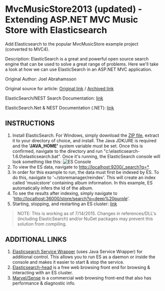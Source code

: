 # MvcMusicStore2013 (updated) - Extending ASP.NET MVC Music Store with Elasticsearch
Add Elasticsearch to the popular MvcMusicStore example project (converted to MVC4).

Description: ElasticSearch is a great and powerful open source search engine that can be used to solve a great range of problems. Here we'll take a look at how we can use ElasticSearch in an ASP.NET MVC application.

Original Author: Joel Abrahamsson

Original source for article: [Original link][1] / [Archived link][2]

ElasticSearch/NEST Search Documentation: [link][3]

ElasticSearch.Net & NEST Documentation (.NET): [link][5]

INSTRUCTIONS
------------

1. Install ElasticSearch.  For Windows, simply download the [ZIP file][4], extract it to your directory of choice, and install.  The Java JDK/JRE is required and the **'JAVA_HOME'** system variable must be set.  Once this is confirmed, navigate to the directory and run "c:\elasticsearch-1.6.0\elasticsearch.bat".
   Once it's running, the ElasticSearch console will look something like this: ![ES Console](http://i.imgur.com/il9OwKn.jpg)
2. To view the ES data, navigate to [http://localhost:9200/_search?q=*][6].
3. In order for this example to run, the data must first be indexed by ES.  To do this, navigate to '~/storemanager/reindex'.  This will create an index called 'musicstore' containing album information.  In this example, ES automatically infers the Id of the album.
4. To see the results after indexing, simply navigate to '[http://localhost:36000/store/search?q=deep%20purple][7]'.
5. Starting, stopping, and restarting an ES cluster: [link][11]

> NOTE: This is working as of 7/14/2015.  Changes in references/DLL's (including ElasticSearch) and/or NuGet packages may prevent this solution from compiling.

ADDITIONAL LINKS
----------------

1. [Elasticsearch Service Wrapper][8] (uses Java Service Wrapper) for additional control.  This allows you to run ES as a daemon or inside the console and makes it easier to start & stop the service.
2. [Elasticsearch-head][9] is a free web browsing front end for browsing & interacting with an ES cluster.
3. [Marvel/Sense][10] is a commercial web browsing front-end that also has performance & diagnostic info.

[1]: http://joelabrahamsson.com/extending-aspnet-mvc-music-store-with-elasticsearch/
[2]: https://archive.is/y8eMv
[3]: https://www.elastic.co/guide/en/elasticsearch/client/net-api/current/_nest.html
[4]: https://download.elastic.co/elasticsearch/elasticsearch/elasticsearch-1.6.0.zip
[5]: https://www.elastic.co/guide/en/elasticsearch/client/net-api/current/index.html
[6]: http://localhost:9200/_search?q=*
[7]: http://localhost:36000/store/search?q=deep%20purple
[8]: https://github.com/elastic/elasticsearch-servicewrapper
[9]: http://mobz.github.io/elasticsearch-head/
[10]: https://www.elastic.co/downloads/marvel
[11]: https://library.osu.edu/blogs/it/elasticsearch-start-stop-restart/
